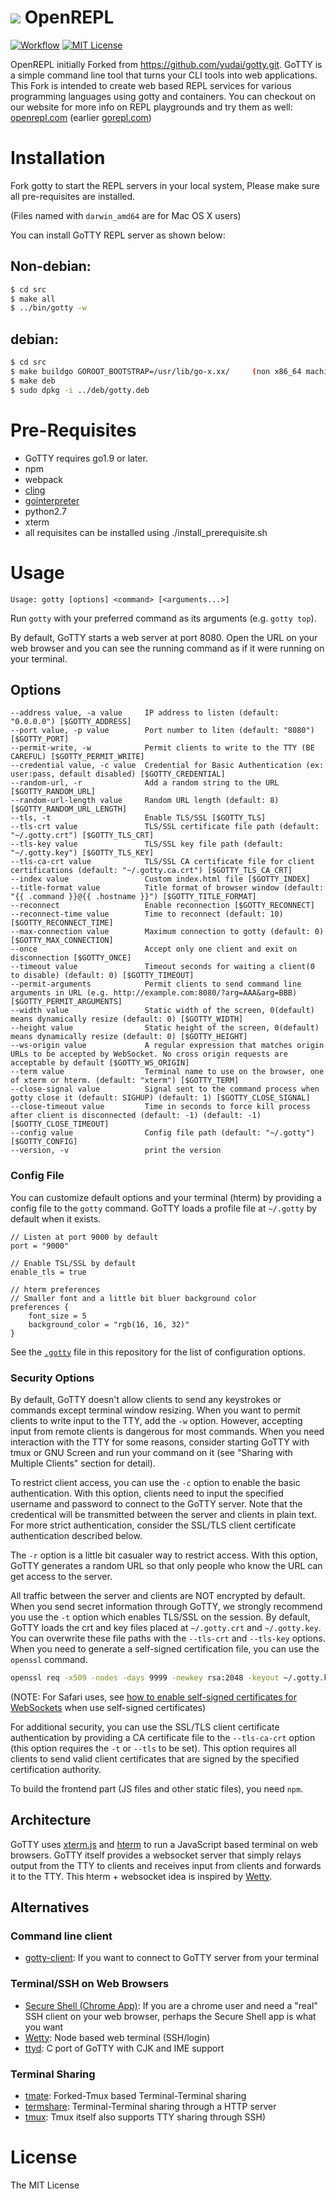 # ![](https://raw.githubusercontent.com/vickeykumar/openrepl/97fd80845a409005e6983e0f6a807c3a8ef3025a/src/resources/images/favicon.png) OpenREPL

    
[![Workflow](https://github.com/vickeykumar/openrepl/actions/workflows/docker-image.yml/badge.svg?style=flat-square)][docker-image]
[![MIT License](http://img.shields.io/badge/license-MIT-blue.svg?style=flat-square)][license]

[docker-image]: https://github.com/vickeykumar/openrepl/actions/workflows/docker-image.yml
[license]: https://github.com/vickeykumar/openrepl/blob/master/LICENSE

OpenREPL initially Forked from https://github.com/yudai/gotty.git. GoTTY is a simple command line tool that turns your CLI tools into web applications. This Fork is intended to create web based REPL services for various programming languages using gotty and containers.
You can checkout on our website for more info on REPL playgrounds and try them as well: [openrepl.com](http://openrepl.com) (earlier [gorepl.com](http://gorepl.com))


# Installation

Fork gotty to start the REPL servers in your local system, Please make sure all pre-requisites are installed.

(Files named with `darwin_amd64` are for Mac OS X users)

You can install GoTTY REPL server as shown below:

## Non-debian:
```sh
$ cd src
$ make all
$ ../bin/gotty -w
```

## debian:
```sh
$ cd src
$ make buildgo GOROOT_BOOTSTRAP=/usr/lib/go-x.xx/     (non x86_64 machines)
$ make deb
$ sudo dpkg -i ../deb/gotty.deb
```

# Pre-Requisites

* GoTTY requires go1.9 or later.
* npm
* webpack
* [cling](https://github.com/root-project/cling)
* [gointerpreter](https://github.com/vickeykumar/Go-interpreter)
* python2.7
* xterm
* all requisites can be installed using ./install_prerequisite.sh	


# Usage

```
Usage: gotty [options] <command> [<arguments...>]
```

Run `gotty` with your preferred command as its arguments (e.g. `gotty top`).

By default, GoTTY starts a web server at port 8080. Open the URL on your web browser and you can see the running command as if it were running on your terminal.

## Options

```
--address value, -a value     IP address to listen (default: "0.0.0.0") [$GOTTY_ADDRESS]
--port value, -p value        Port number to liten (default: "8080") [$GOTTY_PORT]
--permit-write, -w            Permit clients to write to the TTY (BE CAREFUL) [$GOTTY_PERMIT_WRITE]
--credential value, -c value  Credential for Basic Authentication (ex: user:pass, default disabled) [$GOTTY_CREDENTIAL]
--random-url, -r              Add a random string to the URL [$GOTTY_RANDOM_URL]
--random-url-length value     Random URL length (default: 8) [$GOTTY_RANDOM_URL_LENGTH]
--tls, -t                     Enable TLS/SSL [$GOTTY_TLS]
--tls-crt value               TLS/SSL certificate file path (default: "~/.gotty.crt") [$GOTTY_TLS_CRT]
--tls-key value               TLS/SSL key file path (default: "~/.gotty.key") [$GOTTY_TLS_KEY]
--tls-ca-crt value            TLS/SSL CA certificate file for client certifications (default: "~/.gotty.ca.crt") [$GOTTY_TLS_CA_CRT]
--index value                 Custom index.html file [$GOTTY_INDEX]
--title-format value          Title format of browser window (default: "{{ .command }}@{{ .hostname }}") [$GOTTY_TITLE_FORMAT]
--reconnect                   Enable reconnection [$GOTTY_RECONNECT]
--reconnect-time value        Time to reconnect (default: 10) [$GOTTY_RECONNECT_TIME]
--max-connection value        Maximum connection to gotty (default: 0) [$GOTTY_MAX_CONNECTION]
--once                        Accept only one client and exit on disconnection [$GOTTY_ONCE]
--timeout value               Timeout seconds for waiting a client(0 to disable) (default: 0) [$GOTTY_TIMEOUT]
--permit-arguments            Permit clients to send command line arguments in URL (e.g. http://example.com:8080/?arg=AAA&arg=BBB) [$GOTTY_PERMIT_ARGUMENTS]
--width value                 Static width of the screen, 0(default) means dynamically resize (default: 0) [$GOTTY_WIDTH]
--height value                Static height of the screen, 0(default) means dynamically resize (default: 0) [$GOTTY_HEIGHT]
--ws-origin value             A regular expression that matches origin URLs to be accepted by WebSocket. No cross origin requests are acceptable by default [$GOTTY_WS_ORIGIN]
--term value                  Terminal name to use on the browser, one of xterm or hterm. (default: "xterm") [$GOTTY_TERM]
--close-signal value          Signal sent to the command process when gotty close it (default: SIGHUP) (default: 1) [$GOTTY_CLOSE_SIGNAL]
--close-timeout value         Time in seconds to force kill process after client is disconnected (default: -1) (default: -1) [$GOTTY_CLOSE_TIMEOUT]
--config value                Config file path (default: "~/.gotty") [$GOTTY_CONFIG]
--version, -v                 print the version
```

### Config File

You can customize default options and your terminal (hterm) by providing a config file to the `gotty` command. GoTTY loads a profile file at `~/.gotty` by default when it exists.

```
// Listen at port 9000 by default
port = "9000"

// Enable TSL/SSL by default
enable_tls = true

// hterm preferences
// Smaller font and a little bit bluer background color
preferences {
    font_size = 5
    background_color = "rgb(16, 16, 32)"
}
```

See the [`.gotty`](https://github.com/yudai/gotty/blob/master/.gotty) file in this repository for the list of configuration options.

### Security Options

By default, GoTTY doesn't allow clients to send any keystrokes or commands except terminal window resizing. When you want to permit clients to write input to the TTY, add the `-w` option. However, accepting input from remote clients is dangerous for most commands. When you need interaction with the TTY for some reasons, consider starting GoTTY with tmux or GNU Screen and run your command on it (see "Sharing with Multiple Clients" section for detail).

To restrict client access, you can use the `-c` option to enable the basic authentication. With this option, clients need to input the specified username and password to connect to the GoTTY server. Note that the credentical will be transmitted between the server and clients in plain text. For more strict authentication, consider the SSL/TLS client certificate authentication described below.

The `-r` option is a little bit casualer way to restrict access. With this option, GoTTY generates a random URL so that only people who know the URL can get access to the server.  

All traffic between the server and clients are NOT encrypted by default. When you send secret information through GoTTY, we strongly recommend you use the `-t` option which enables TLS/SSL on the session. By default, GoTTY loads the crt and key files placed at `~/.gotty.crt` and `~/.gotty.key`. You can overwrite these file paths with the `--tls-crt` and `--tls-key` options. When you need to generate a self-signed certification file, you can use the `openssl` command.

```sh
openssl req -x509 -nodes -days 9999 -newkey rsa:2048 -keyout ~/.gotty.key -out ~/.gotty.crt
```

(NOTE: For Safari uses, see [how to enable self-signed certificates for WebSockets](http://blog.marcon.me/post/24874118286/secure-websockets-safari) when use self-signed certificates)

For additional security, you can use the SSL/TLS client certificate authentication by providing a CA certificate file to the `--tls-ca-crt` option (this option requires the `-t` or `--tls` to be set). This option requires all clients to send valid client certificates that are signed by the specified certification authority.


To build the frontend part (JS files and other static files), you need `npm`.

## Architecture

GoTTY uses [xterm.js](https://xtermjs.org/) and [hterm](https://groups.google.com/a/chromium.org/forum/#!forum/chromium-hterm) to run a JavaScript based terminal on web browsers. GoTTY itself provides a websocket server that simply relays output from the TTY to clients and receives input from clients and forwards it to the TTY. This hterm + websocket idea is inspired by [Wetty](https://github.com/krishnasrinivas/wetty).

## Alternatives

### Command line client

* [gotty-client](https://github.com/moul/gotty-client): If you want to connect to GoTTY server from your terminal

### Terminal/SSH on Web Browsers

* [Secure Shell (Chrome App)](https://chrome.google.com/webstore/detail/secure-shell/pnhechapfaindjhompbnflcldabbghjo): If you are a chrome user and need a "real" SSH client on your web browser, perhaps the Secure Shell app is what you want
* [Wetty](https://github.com/krishnasrinivas/wetty): Node based web terminal (SSH/login)
* [ttyd](https://tsl0922.github.io/ttyd): C port of GoTTY with CJK and IME support

### Terminal Sharing

* [tmate](http://tmate.io/): Forked-Tmux based Terminal-Terminal sharing
* [termshare](https://termsha.re): Terminal-Terminal sharing through a HTTP server
* [tmux](https://tmux.github.io/): Tmux itself also supports TTY sharing through SSH)

# License

The MIT License
